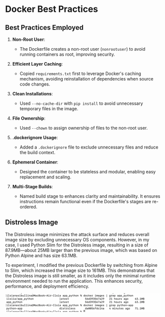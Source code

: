 # Docker Best Practices

## Best Practices Employed

1. **Non-Root User**:
   - The Dockerfile creates a non-root user (`nonrootuser`) to avoid running containers as root, improving security.

2. **Efficient Layer Caching**:
   - Copied `requirements.txt` first to leverage Docker's caching mechanism, avoiding reinstallation of dependencies when source code changes.

3. **Clean Installations**:
   - Used `--no-cache-dir` with `pip install` to avoid unnecessary temporary files in the image.

4. **File Ownership**:
   - Used `--chown` to assign ownership of files to the non-root user.

5. **.dockerignore Usage**:
   - Added a `.dockerignore` file to exclude unnecessary files and reduce the build context.

6. **Ephemeral Container**:
   - Designed the container to be stateless and modular, enabling easy replacement and scaling.

7. **Multi-Stage Builds**:
   - Named build stage to enhances clarity and maintainability. It ensures instructions remain functional even if the Dockerfile's stages are re-ordered.

## Distroless Image

The Distroless image minimizes the attack surface and reduces overall image size by excluding unnecessary OS components. However, in my case, I used Python Slim for the Distroless image, resulting in a size of 87.9MB—about 25MB larger than the previous image, which was based on Python Alpine and has size 63.1MB.

To experiment, I modified the previous Dockerfile by switching from Alpine to Slim, which increased the image size to 161MB. This demonstrates that the Distroless image is still smaller, as it includes only the minimal runtime environment needed to run the application. This enhances security, performance, and deployment efficiency.

![Docker Image Size Comparison](./images_size.png)


